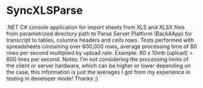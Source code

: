 # SyncXLSParse
.NET C# console application for import sheets from XLS and XLSX files from parametrized directory path to Parse Server Platform (Back4App) for transcript to tables, columns headers and cells rows.  Tests performed with spreadsheets containing over 600,000 rows, average processing time of 80 rows per second multiplied by upload rate. Example: 80 x 10mb (upload) = 800 lines per second.  Notes: I'm not considering the processing limits of the client or server hardware, which can be higher or lower depending on the case, this information is just the averages I got from my experience in testing in developer mode!  Thanks ;)

